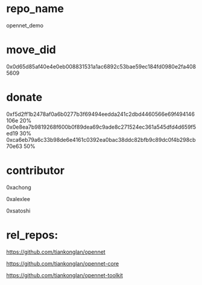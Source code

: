 # repo_name
opennet_demo

# move_did
0x0d65d85af40e4e0eb008831531a1ac6892c53bae59ec184fd0980e2fa4085609

# donate 
0xf5d2ff1b2478af0a6b0277b3f69494eedda241c2dbd4460566e69f494146106e 20%
0x0e8ea7b9819268f600b0f89dea69c9ade8c271524ec361a545dfd4d659f5ed19 30%
0xca6eb79a6c33b98de6e4161c0392ea0bac38ddc82bfb9c89dc0f4b298cb70e63 50%

# contributor 
0xachong

0xalexlee

0xsatoshi

# rel_repos: 
https://github.com/tiankonglan/opennet

https://github.com/tiankonglan/opennet-core

https://github.com/tiankonglan/opennet-toolkit
